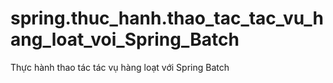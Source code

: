 # spring.thuc_hanh.thao_tac_tac_vu_hang_loat_voi_Spring_Batch
Thực hành thao tác tác vụ hàng loạt với Spring Batch
